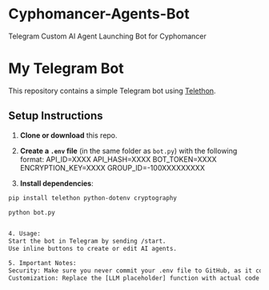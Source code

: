 # Cyphomancer-Agents-Bot
Telegram Custom AI Agent Launching Bot for Cyphomancer

# My Telegram Bot

This repository contains a simple Telegram bot using [Telethon](https://pypi.org/project/Telethon/).

## Setup Instructions

1. **Clone or download** this repo.
2. **Create a `.env` file** (in the same folder as `bot.py`) with the following format:
API_ID=XXXX
API_HASH=XXXX
BOT_TOKEN=XXXX
ENCRYPTION_KEY=XXXX
GROUP_ID=-100XXXXXXXXX

3. **Install dependencies**:
```bash
pip install telethon python-dotenv cryptography

python bot.py


4. Usage:
Start the bot in Telegram by sending /start.
Use inline buttons to create or edit AI agents.

5. Important Notes:
Security: Make sure you never commit your .env file to GitHub, as it contains sensitive info.
Customization: Replace the [LLM placeholder] function with actual code that calls your VPS or local-hosted LLM endpoint.

